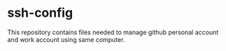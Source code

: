 # ssh-config
This repository contains files needed to manage github personal account and work account using same computer.
